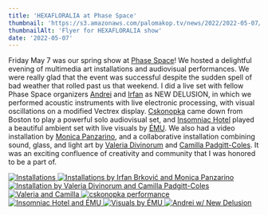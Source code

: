 ```yaml
---
title: 'HEXAFLORALIA at Phase Space'
thumbnail: 'https://s3.amazonaws.com/palomakop.tv/news/2022/2022-05-07/hexafloralia_flyer.jpg'
thumbnailAlt: 'Flyer for HEXAFLORALIA show'
date: '2022-05-07'
---
```


<p>
  Friday May 7 was our spring show at <a href="https://phasespace.nyc" rel="noopener" target="_blank">Phase Space</a>! We hosted a delightful evening of multimedia art installations and audiovisual performances. We were really glad that the event was successful despite the sudden spell of bad weather that rolled past us that weekend. I did a live set with fellow Phase Space organizers <a href="https://andreijaycreativecoding.com" rel="noopener" target="_blank">Andrei</a> and <a href="https://irfanbrkovic.com" rel="noopener" target="_blank">Irfan</a> as NEW DELUSION, in which we performed acoustic instruments with live electronic processing, with visual oscillations on a modified Vectrex display. <a href="https://www.instagram.com/cskonopka" rel="noopener" target="_blank">Cskonopka</a> came down from Boston to play a powerful solo audiovisual set, and <a href="https://insomniachotel.bandcamp.com" rel="noopener" target="_blank">Insomniac Hotel</a> played a beautiful ambient set with live visuals by <a href="http://www.maria-takeuchi.com" rel="noopener" target="_blank">ÉMU</a>. We also had a video installation by <a href="https://www.monicapanzarino.art" rel="noopener" target="_blank">Monica Panzarino</a>, and a collaborative installation combining sound, glass, and light art by <a href="https://valeriadivinorum.com" rel="noopener" target="_blank">Valeria Divinorum</a> and <a href="http://www.ivymeadows.net" rel="noopener" target="_blank">Camilla Padgitt-Coles</a>. It was an exciting confluence of creativity and community that I was honored to be a part of.
  </p>
<div class="photo-grid-2-columns lightbox" id="hexafloralia-lightbox">
<a href="https://s3.amazonaws.com/palomakop.tv/news/2022/2022-05-07/hexafloralia_1_2000px.jpg">
<img alt="Installations" loading="lazy" src="https://s3.amazonaws.com/palomakop.tv/news/2022/2022-05-07/hexafloralia_1_720px.jpg"/>
</a>
<a href="https://s3.amazonaws.com/palomakop.tv/news/2022/2022-05-07/hexafloralia_2_2000px.jpg" title="Installations by Irfan Brković and Monica Panzarino">
<img alt="Installations by Irfan Brković and Monica Panzarino" loading="lazy" src="https://s3.amazonaws.com/palomakop.tv/news/2022/2022-05-07/hexafloralia_2_720px.jpg"/>
</a>
<a href="https://s3.amazonaws.com/palomakop.tv/news/2022/2022-05-07/hexafloralia_3_2000px.jpg" title="Installation by Valeria Divinorum and Camilla Padgitt-Coles">
<img alt="Installation by Valeria Divinorum and Camilla Padgitt-Coles" loading="lazy" src="https://s3.amazonaws.com/palomakop.tv/news/2022/2022-05-07/hexafloralia_3_720px.jpg"/>
</a>
<a href="https://s3.amazonaws.com/palomakop.tv/news/2022/2022-05-07/hexafloralia_4_2000px.jpg" title="Valeria and Camilla">
<img alt="Valeria and Camilla" loading="lazy" src="https://s3.amazonaws.com/palomakop.tv/news/2022/2022-05-07/hexafloralia_4_720px.jpg"/>
</a>
<a href="https://s3.amazonaws.com/palomakop.tv/news/2022/2022-05-07/hexafloralia_5_2000px.jpg" title="cskonopka performance">
<img alt="cskonopka performance" loading="lazy" src="https://s3.amazonaws.com/palomakop.tv/news/2022/2022-05-07/hexafloralia_5_720px.jpg"/>
</a>
<a href="https://s3.amazonaws.com/palomakop.tv/news/2022/2022-05-07/hexafloralia_6_2000px.jpg" title="Insomniac Hotel and ÉMU">
<img alt="Insomniac Hotel and ÉMU" loading="lazy" src="https://s3.amazonaws.com/palomakop.tv/news/2022/2022-05-07/hexafloralia_6_720px.jpg"/>
</a>
<a href="https://s3.amazonaws.com/palomakop.tv/news/2022/2022-05-07/hexafloralia_7_2000px.jpg" title="Visuals by ÉMU">
<img alt="Visuals by ÉMU" loading="lazy" src="https://s3.amazonaws.com/palomakop.tv/news/2022/2022-05-07/hexafloralia_7_720px.jpg"/>
</a>
<a href="https://s3.amazonaws.com/palomakop.tv/news/2022/2022-05-07/hexafloralia_8_2000px.jpg" title="Andrei w/ New Delusion">
<img alt="Andrei w/ New Delusion" loading="lazy" src="https://s3.amazonaws.com/palomakop.tv/news/2022/2022-05-07/hexafloralia_8_720px.jpg"/>
</a>
</div>
<script>
  var hexafloralia_lightbox = new SimpleLightbox({elements: '#hexafloralia-lightbox a'});
  </script>
